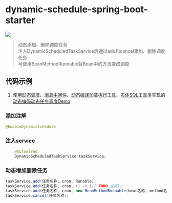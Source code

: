 # dynamic-schedule-spring-boot-starter

[![](https://jitpack.io/v/com.gitee.wb04307201/dynamic-schedule-spring-boot-starter.svg)](https://jitpack.io/#com.gitee.wb04307201/dynamic-schedule-spring-boot-starter)

> 动态添加、删除调度任务  
> 注入DynamicScheduledTaskService后通过add和cancel添加、删除调度任务  
> 可使用BeanMethodRunnable将Bean中的方法变成调度

## 代码示例
1. 使用[动态调度](https://gitee.com/wb04307201/dynamic-schedule-spring-boot-starter)、[消息中间件](https://gitee.com/wb04307201/message-spring-boot-starter)、[动态编译加载执行工具](https://gitee.com/wb04307201/loader-util)、[实体SQL工具类](https://gitee.com/wb04307201/sql-util)实现的[动态编码动态任务调度Demo](https://gitee.com/wb04307201/dynamic-schedule-demo)

### 添加注解
```java
@EnableDynamicSchedule
```

### 注入service
```java
    @Autowired
    DynamicScheduledTaskService taskService;
```

### 动态增加删除任务
```java
taskService.add(任务名称, cron, Runable);
taskService.add(任务名称, cron, () -> {// TODO 业务});
taskService.add(任务名称, cron, new BeanMethodRunnable(bean名称, method名称，方法入参));
taskService.cancel(任务名称);
```
